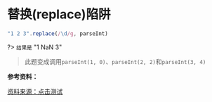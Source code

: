 # 替换(replace)陷阱

```js
"1 2 3".replace(/\d/g, parseInt)
```

?> `结果是`  "1 NaN 3"

> 此题变成调用`parseInt(1, 0)`、`parseInt(2, 2)`和`parseInt(3, 4)`

**参考资料：**

[资料来源：点击测试](http://javascript-puzzlers.herokuapp.com/)